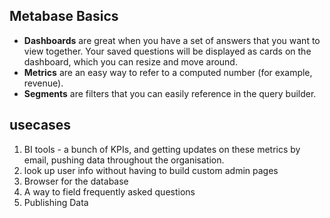 ## Metabase Basics
- **Dashboards** are great when you have a set of answers that you want to view together. Your saved questions will be displayed as cards on the dashboard, which you can resize and move around.
- **Metrics** are an easy way to refer to a computed number (for example, revenue).
- **Segments** are filters that you can easily reference in the query builder.

## usecases
1. BI tools -  a bunch of KPIs, and getting updates on these metrics by email, pushing data throughout the organisation.
2. look up user info without having to build custom admin pages
3. Browser for the database
4. A way to field frequently asked questions
5. Publishing Data

## 
